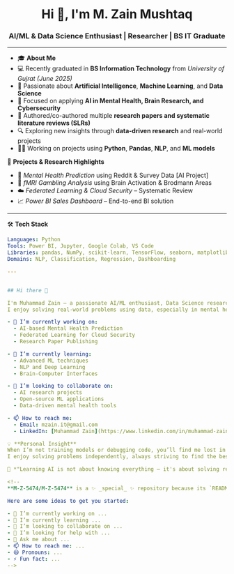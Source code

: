<h1 align="center">Hi 👋, I'm M. Zain Mushtaq </h1>
<h3 align="center">AI/ML & Data Science Enthusiast | Researcher | BS IT Graduate </h3>

---

- 🎓 **About Me**  
- 💻 Recently graduated in **BS Information Technology** from *University of Gujrat (June 2025)*  
- 🤖 Passionate about **Artificial Intelligence**, **Machine Learning**, and **Data Science**  
- 🧠 Focused on applying **AI in Mental Health, Brain Research, and Cybersecurity**
- 📝 Authored/co-authored multiple **research papers and systematic literature reviews (SLRs)**  
- 🔍 Exploring new insights through **data-driven research** and real-world projects
- 👨‍💻 Working on projects using **Python**, **Pandas**, **NLP**, and **ML models**


🚀 **Projects & Research Highlights**
- 🧠 *Mental Health Prediction* using Reddit & Survey Data [AI Project]
- 🧬 *fMRI Gambling Analysis* using Brain Activation & Brodmann Areas
- ☁️ *Federated Learning & Cloud Security* – Systematic Review
- 📈 *Power BI Sales Dashboard* – End-to-end BI solution



---

🛠️ **Tech Stack**

```yaml
Languages: Python 
Tools: Power BI, Jupyter, Google Colab, VS Code
Libraries: pandas, NumPy, scikit-learn, TensorFlow, seaborn, matplotlib  
Domains: NLP, Classification, Regression, Dashboarding

---


## Hi there 👋

I'm Muhammad Zain — a passionate AI/ML enthusiast, Data Science researcher, and recent BS IT graduate (3.69 CGPA).  
I enjoy solving real-world problems using data, especially in mental health, brain activity, and cybersecurity domains.

- 🔭 I’m currently working on:  
  - AI-based Mental Health Prediction  
  - Federated Learning for Cloud Security  
  - Research Paper Publishing  

- 🌱 I’m currently learning:  
  - Advanced ML techniques  
  - NLP and Deep Learning  
  - Brain-Computer Interfaces  

- 👯 I’m looking to collaborate on:  
  - AI research projects  
  - Open-source ML applications  
  - Data-driven mental health tools  

- 📫 How to reach me:  
  - Email: mzain.it@gmail.com  
  - LinkedIn: [Muhammad Zain](https://www.linkedin.com/in/muhammad-zain-m-a75163358/)

💡 **Personal Insight**  
When I’m not training models or debugging code, you’ll find me lost in deep thoughts — probably over a hot cup of **Chaye ☕**, the official drink of machine learning.  
I enjoy solving problems independently, always striving to find the best solution.

🧠 *"Learning AI is not about knowing everything — it's about solving real problems, one step at a time."*

<!--
**M-Z-5474/M-Z-5474** is a ✨ _special_ ✨ repository because its `README.md` (this file) appears on your GitHub profile.

Here are some ideas to get you started:

- 🔭 I’m currently working on ...
- 🌱 I’m currently learning ...
- 👯 I’m looking to collaborate on ...
- 🤔 I’m looking for help with ...
- 💬 Ask me about ...
- 📫 How to reach me: ...
- 😄 Pronouns: ...
- ⚡ Fun fact: ...
-->

